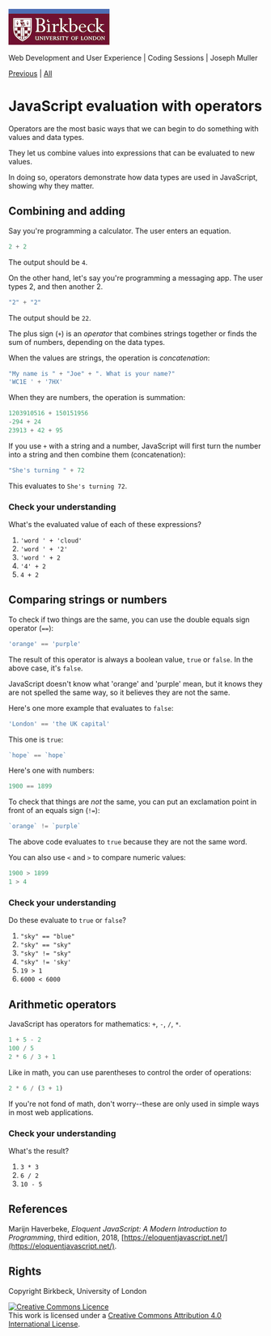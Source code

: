 ![Birkbeck, University of London](images/birkbeck-logo.jpg)

Web Development and User Experience | Coding Sessions | Joseph Muller

[Previous](javascript-values-and-data-types.md) | [All](README.md)

# JavaScript evaluation with operators

Operators are the most basic ways that we can begin to do something with values and data types.

They let us combine values into expressions that can be evaluated to new values.

In doing so, operators demonstrate how data types are used in JavaScript, showing why they matter.

## Combining and adding

Say you're programming a calculator. The user enters an equation.

```js
2 + 2
```

The output should be `4`.

On the other hand, let's say you're programming a messaging app. The user types 2, and then another 2.

```js
"2" + "2"
```

The output should be `22`.

The plus sign (`+`) is an *operator* that combines strings together or finds the sum of numbers, depending on the data types.

When the values are strings, the operation is *concatenation*:

```js
"My name is " + "Joe" + ". What is your name?"
'WC1E ' + '7HX'
```

When they are numbers, the operation is summation:

```js
1203910516 + 150151956
-294 + 24
23913 + 42 + 95
```

If you use `+` with a string and a number, JavaScript will first turn the number into a string and then combine them (concatenation):

```js
"She's turning " + 72
```

This evaluates to `She's turning 72`.

### Check your understanding

What's the evaluated value of each of these expressions?

1. `'word ' + 'cloud'`
2. `'word ' + '2'`
3. `'word ' + 2`
4. `'4' + 2`
5. `4 + 2`

<!--
1. `word cloud`
2. `word 2`
3. `word 2`
4. `42`
5. `6`
-->

## Comparing strings or numbers

To check if two things are the same, you can use the double equals sign operator (`==`):

```js
'orange' == 'purple'
```

The result of this operator is always a boolean value, `true` or `false`. In the above case, it's `false`.

JavaScript doesn't know what 'orange' and 'purple' mean, but it knows they are not spelled the same way, so it believes they are not the same.

Here's one more example that evaluates to `false`:

```js
'London' == 'the UK capital'
```

This one is `true`:

```js
`hope` == `hope`
```

Here's one with numbers:

```js
1900 == 1899
```

To check that things are *not* the same, you can put an exclamation point in front of an equals sign (`!=`):

```js
`orange` != `purple`
```

The above code evaluates to `true` because they are not the same word.

You can also use `<` and `>` to compare numeric values:

```js
1900 > 1899
1 > 4
```

### Check your understanding

Do these evaluate to `true` or `false`?

1. `"sky" == "blue"`
2. `"sky" == "sky"`
3. `"sky" != "sky"`
4. `"sky" != 'sky'`
5. `19 > 1`
6. `6000 < 6000`

## Arithmetic operators

JavaScript has operators for mathematics: `+`, `-`, `/`, `*`.

```js
1 + 5 - 2
100 / 5
2 * 6 / 3 + 1
```

Like in math, you can use parentheses to control the order of operations:

```js
2 * 6 / (3 + 1)
```

If you're not fond of math, don't worry--these are only used in simple ways in most web applications.

### Check your understanding

What's the result?

1. `3 * 3`
2. `6 / 2`
3. `10 - 5`

## References
Marijn Haverbeke, *Eloquent JavaScript: A Modern Introduction to Programming*, third edition, 2018, [https://eloquentjavascript.net/](https://eloquentjavascript.net/).

## Rights
Copyright Birkbeck, University of London

<a rel="license" href="http://creativecommons.org/licenses/by/4.0/"><img alt="Creative Commons Licence" src="https://i.creativecommons.org/l/by/4.0/88x31.png" /></a><br />This work is licensed under a <a rel="license" href="http://creativecommons.org/licenses/by/4.0/">Creative Commons Attribution 4.0 International License</a>.
